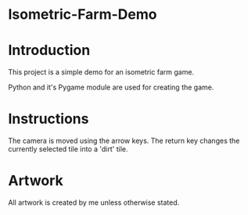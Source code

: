 # Isometric-Farm-Demo

# Introduction
This project is a simple demo for an isometric farm game. 

Python and it's Pygame module are used for creating the game.

# Instructions
The camera is moved using the arrow keys. The return key changes the currently selected tile into a 'dirt' tile.

# Artwork
All artwork is created by me unless otherwise stated.
